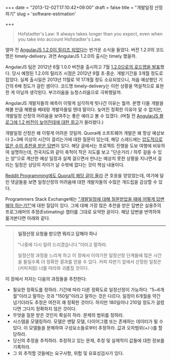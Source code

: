 +++
date = "2013-12-02T17:10:42+09:00"
draft = false
title = "개발일정 산정하기"
slug = 'software-estimation'

+++

> Hofstadter's Law: It always takes longer than you expect, even when you take into account Hofstadter's Law.

얼마 전 [AngularJS 1.2.0이 릴리즈 되었다](http://blog.angularjs.org/2013/11/angularjs-120-timely-delivery.html)는 반가운 소식을 들었다. 버전 1.2.0의 코드명은 timely-delivery. 과연 AngularJS 1.2.0의 출시는 timely 했을까.

AngularJS 팀은 2012년 6월 1.0.0 버전을 출시하고 7월 [1.2.0으로의 로드맵을 발표](http://blog.angularjs.org/2012/07/angularjs-10-12-roadmap.html)했다. 당시 예정된 1.2.0의 릴리즈 시점은 2012년 9월 초·중순. 개발기간을 3개월 정도로 잡았다. 실제 출시일은 2013년 11월로 약 17개월 정도 소요되었으니, 처음 예상했던 기간의 6배 정도가 걸린 셈이다. 코드명 timely-delivery는 이런 상황을 역설적으로 표현한 게 아닐까 생각된다. 부끄러움을 능청스러움으로 극복했달까.

AngularJS 개발자들의 예측이 이렇게 심각하게 빗나간 이유는 뭘까. 분명 다들 개발을 해볼 만큼 해봤을 베테랑 개발자들일 텐데 말이다. 늦어진 정확한 이유야 알 수 없지만, 개발일정 산정의 어려움을 보여주는 좋은 예라고 볼 수 있겠다. (며칠 전 [AngularJS 블로그에 1.2 버전이 늦어진데에 대한 회고](http://blog.angularjs.org/2013/11/on-launching-angular-12-what-we-learned.html)가 올라왔다.)

개발일정 산정은 왜 이렇게 어려운 것일까. Quora에 소프트웨어 개발은 왜 항상 예상보다 2~3배 이상의 시간이 걸리는가에 대한 질문이 있는데, 해당 스레드에는 [압도적으로 많은 수의 추천을 받은 답변](http://www.quora.com/Engineering-Management/Why-are-software-development-task-estimations-regularly-off-by-a-factor-of-2-3/answer/Michael-Wolfe?srid=24b&share=1)이 있다. 해당 글에서는 프로젝트 진행을 도보 여행에 비유하여 설명하는데, 전국지도와 같이 축적이 작은 지도를 보고 "단순거리 / 하루 걸을 수 있는 양"으로 계산한 예상 일정과 실제 걸으면서 만나는 예상치 못한 상황을 지나면서 걸리는 일정은 상당히 차이가 날 수밖에 없다는 것이 핵심 내용이다.

[Reddit Programming에도 Quora의 해당 글이 올라](http://www.reddit.com/r/programming/comments/1i1vlc/an_absolutely_brilliant_analogy_as_to_why/) 큰 호응을 얻었었는데, 여기에 달린 댓글들을 보면 일정산정의 어려움에 대한 개발자들의 수많은 개드립을 감상할 수 있다.

Programmers Stack Exchange에는 ["개발일정에 대해 질문받았을 때에 어떻게 답변해야 하는가?"](http://programmers.stackexchange.com/questions/648/how-to-respond-when-you-are-asked-for-an-estimate)에 대한 질답이 있다. 그에 대해 가장 많은 추천을 받은 답변은 실용주의 프로그래머의 추정(Estimating) 챕터를 그대로 요약한 글이다. 해당 답변을 번역하여 옮겨본다면 아래와 같다.

<hr>

> **일정산정 요청을 받으면 뭐라고 답해야 하나**
>
> "나중에 다시 알려 드리겠습니다."이라고 말하라.
>
> 일정산정 과정을 느리게 하고 이 장에서 이야기한 일정산정 단계들에 많은 시간을 들일수록 더 정확한 결과를 얻을 수 있다. 커피 자판기 앞에서 산정된 일정은 (커피처럼) 너를 따라와 괴롭힐 것이다.

이 장에서 저자는 다음의 과정들을 추천한다:

* 필요한 정확도를 정하라. 기간에 따라 다른 정확도로 일정산정이 가능하다. "5~6개월"이라고 말하는 것과 "150일"이라고 말하는 것은 다르다. 일정이 6개월을 약간 넘기더라도 추정은 여전히 꽤 정확한 것이다. 하지만 180일이나 210일 정도가 걸렸다면 그다지 정확하지 않은 것이다.
* 무엇을 질문 받은 것인지 확실히 하라. 문제의 범위를 정하라.
* 시스템을 모델링하라. 모델은 멘탈 모델, 다이어그램 또는 존재하는 데이터가 될 수 있다. 이 모델들을 분해하여 구성요소들로부터 추정하라. 값과 오차범위(+/-)를 할당하라.
* 당신의 추정을 추적하라. 추정하고 있는 문제, 추정 및 실제적이 값들에 대한 정보를 기록하라.
* 그 외 추적할 것들에는 요구사항, 위험 및 유효성검사가 있다.
